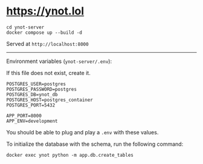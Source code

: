 # https://ynot.lol

```
cd ynot-server
docker compose up --build -d
```

Served at `http://localhost:8000`

---

Environment variables (`ynot-server/.env`):

If this file does not exist, create it.

```
POSTGRES_USER=postgres
POSTGRES_PASSWORD=postgres
POSTGRES_DB=ynot_db
POSTGRES_HOST=postgres_container
POSTGRES_PORT=5432

APP_PORT=8000
APP_ENV=development
```
You should be able to plug and play a `.env` with these values.

To initialize the database with the schema, run the following command:
```
docker exec ynot python -m app.db.create_tables
```

